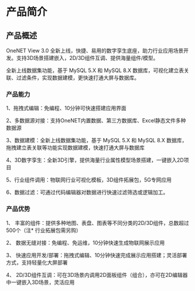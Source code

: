 # 产品简介
## 产品概述
OneNET View 3.0 全新上线，快捷、易用的数字孪生底座，助力行业应用场景开发。支持3D场景搭建嵌入，2D/3D组件互调、提供海量组件/模型。

全新上线数据集功能，基于 MySQL 5.X 和 MySQL 8.X 数据库，可视化建立表关联、过滤条件，实现数据建模，更快速打通大屏与数据库。

### 产品能力
1、拖拽式编辑：免编程、10分钟可快速搭建应用界面

2、多数据源对接：支持OneNET内置数据、第三方数据库、Excel静态文件多种数据源

3、数据建模：全新上线数据集功能，基于 MySQL 5.X 和 MySQL 8.X 数据库，拖拽建立表关联等功能实现数据建模，快速打通大屏与数据库

4、3D数字孪生：全新3D引擎，提供海量行业属性模型场景搭建，一键嵌入2D项目

5、行业组件调用：物联网行业可视化模板，3D组件拓展包，5G专网应用

6、数据过滤：可通过代码编辑器对数据进行快速过滤筛选或逻辑加工。

### 产品优势
1、	丰富的组件：提供多种地图、表盘、图表等不同分类的2D/3D组件，总数超过500个（注* 行业拓展包需另购）

2、	数据无缝对接：免编程、免运维，10分钟快速生成物联网展示应用

3、	快速应用开发/部署：拖拽式编辑、10分钟快速完成展示应用搭建；灵活部署方式，支持轻量化大屏部署

4、	2D/3D组件互调：可在3D场景内调用2D面板组件（组合），亦可在2D编辑器中一键嵌入3D场景，灵活应用